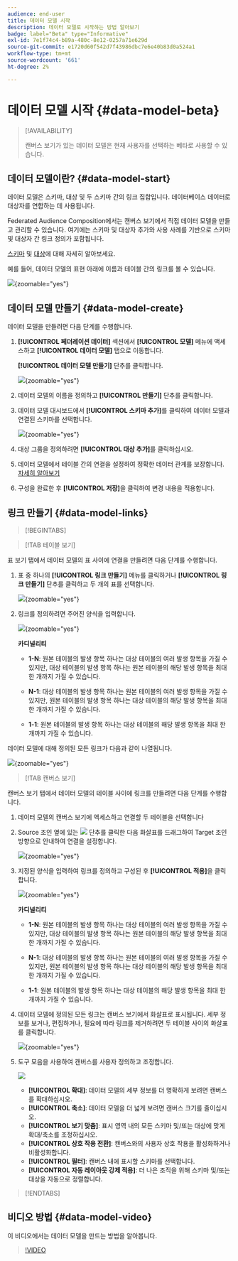 ```yaml
---
audience: end-user
title: 데이터 모델 시작
description: 데이터 모델로 시작하는 방법 알아보기
badge: label="Beta" type="Informative"
exl-id: 7e1f74c4-b89a-480c-8e12-0257a71e629d
source-git-commit: e1720d60f542d7f43986dbc7e6e40b83d0a524a1
workflow-type: tm+mt
source-wordcount: '661'
ht-degree: 2%

---
```


# 데이터 모델 시작 {#data-model-beta}

>[!AVAILABILITY]
>
>캔버스 보기가 있는 데이터 모델은 현재 사용자를 선택하는 베타로 사용할 수 있습니다.

## 데이터 모델이란? {#data-model-start}

데이터 모델은 스키마, 대상 및 두 스키마 간의 링크 집합입니다. 데이터베이스 데이터로 대상자를 연합하는 데 사용됩니다.

Federated Audience Composition에서는 캔버스 보기에서 직접 데이터 모델을 만들고 관리할 수 있습니다. 여기에는 스키마 및 대상자 추가와 사용 사례를 기반으로 스키마 및 대상자 간 링크 정의가 포함됩니다.

[스키마](../customer/schemas.md#schema-start) 및 [대상](../start/audiences.md)에 대해 자세히 알아보세요.

예를 들어, 데이터 모델의 표현 아래에 이름과 테이블 간의 링크를 볼 수 있습니다.

![](assets/datamodel.png){zoomable="yes"}

## 데이터 모델 만들기 {#data-model-create}

데이터 모델을 만들려면 다음 단계를 수행합니다.

1. **[!UICONTROL 페더레이션 데이터]** 섹션에서 **[!UICONTROL 모델]** 메뉴에 액세스하고 **[!UICONTROL 데이터 모델]** 탭으로 이동합니다.

   **[!UICONTROL 데이터 모델 만들기]** 단추를 클릭합니다.

   ![](assets/datamodel_create.png){zoomable="yes"}

1. 데이터 모델의 이름을 정의하고 **[!UICONTROL 만들기]** 단추를 클릭합니다.

1. 데이터 모델 대시보드에서 **[!UICONTROL 스키마 추가]**&#x200B;를 클릭하여 데이터 모델과 연결된 스키마를 선택합니다.

   ![](assets/datamodel_schemas.png){zoomable="yes"}

1. 대상 그룹을 정의하려면 **[!UICONTROL 대상 추가]**&#x200B;를 클릭하십시오.

1. 데이터 모델에서 테이블 간의 연결을 설정하여 정확한 데이터 관계를 보장합니다. [자세히 알아보기](#data-model-links)

1. 구성을 완료한 후 **[!UICONTROL 저장]**&#x200B;을 클릭하여 변경 내용을 적용합니다.

## 링크 만들기 {#data-model-links}

>[!BEGINTABS]

>[!TAB 테이블 보기]

표 보기 탭에서 데이터 모델의 표 사이에 연결을 만들려면 다음 단계를 수행합니다.

1. 표 중 하나의 **[!UICONTROL 링크 만들기]** 메뉴를 클릭하거나 **[!UICONTROL 링크 만들기]** 단추를 클릭하고 두 개의 표를 선택합니다.

   ![](assets/datamodel_createlinks.png){zoomable="yes"}

1. 링크를 정의하려면 주어진 양식을 입력합니다.

   ![](assets/datamodel_link.png){zoomable="yes"}

   **카디널리티**

   * **1-N**: 원본 테이블의 발생 항목 하나는 대상 테이블의 여러 발생 항목을 가질 수 있지만, 대상 테이블의 발생 항목 하나는 원본 테이블의 해당 발생 항목을 최대 한 개까지 가질 수 있습니다.

   * **N-1**: 대상 테이블의 발생 항목 하나는 원본 테이블의 여러 발생 항목을 가질 수 있지만, 원본 테이블의 발생 항목 하나는 대상 테이블의 해당 발생 항목을 최대 한 개까지 가질 수 있습니다.

   * **1-1**: 원본 테이블의 발생 항목 하나는 대상 테이블의 해당 발생 항목을 최대 한 개까지 가질 수 있습니다.

데이터 모델에 대해 정의된 모든 링크가 다음과 같이 나열됩니다.

![](assets/datamodel_alllinks.png){zoomable="yes"}

>[!TAB 캔버스 보기]

캔버스 보기 탭에서 데이터 모델의 테이블 사이에 링크를 만들려면 다음 단계를 수행합니다.

1. 데이터 모델의 캔버스 보기에 액세스하고 연결할 두 테이블을 선택합니다

1. Source 조인 옆에 있는 ![](assets/do-not-localize/Smock_AddCircle_18_N.svg) 단추를 클릭한 다음 화살표를 드래그하여 Target 조인 방향으로 안내하여 연결을 설정합니다.

   ![](assets/datamodel.gif){zoomable="yes"}

1. 지정된 양식을 입력하여 링크를 정의하고 구성된 후 **[!UICONTROL 적용]**&#x200B;을 클릭합니다.

   ![](assets/datamodel-canvas-1.png){zoomable="yes"}

   **카디널리티**

   * **1-N**: 원본 테이블의 발생 항목 하나는 대상 테이블의 여러 발생 항목을 가질 수 있지만, 대상 테이블의 발생 항목 하나는 원본 테이블의 해당 발생 항목을 최대 한 개까지 가질 수 있습니다.

   * **N-1**: 대상 테이블의 발생 항목 하나는 원본 테이블의 여러 발생 항목을 가질 수 있지만, 원본 테이블의 발생 항목 하나는 대상 테이블의 해당 발생 항목을 최대 한 개까지 가질 수 있습니다.

   * **1-1**: 원본 테이블의 발생 항목 하나는 대상 테이블의 해당 발생 항목을 최대 한 개까지 가질 수 있습니다.

1. 데이터 모델에 정의된 모든 링크는 캔버스 보기에서 화살표로 표시됩니다. 세부 정보를 보거나, 편집하거나, 필요에 따라 링크를 제거하려면 두 테이블 사이의 화살표를 클릭합니다.

   ![](assets/datamodel-canvas-2.png){zoomable="yes"}

1. 도구 모음을 사용하여 캔버스를 사용자 정의하고 조정합니다.

   ![](assets/datamodel-canvas-3.png)

   * **[!UICONTROL 확대]**: 데이터 모델의 세부 정보를 더 명확하게 보려면 캔버스를 확대하십시오.
   * **[!UICONTROL 축소]**: 데이터 모델을 더 넓게 보려면 캔버스 크기를 줄이십시오.
   * **[!UICONTROL 보기 맞춤]**: 표시 영역 내의 모든 스키마 및/또는 대상에 맞게 확대/축소를 조정하십시오.
   * **[!UICONTROL 상호 작용 전환]**: 캔버스와의 사용자 상호 작용을 활성화하거나 비활성화합니다.
   * **[!UICONTROL 필터]**: 캔버스 내에 표시할 스키마를 선택합니다.
   * **[!UICONTROL 자동 레이아웃 강제 적용]**: 더 나은 조직을 위해 스키마 및/또는 대상을 자동으로 정렬합니다.

>[!ENDTABS]

## 비디오 방법 {#data-model-video}

이 비디오에서는 데이터 모델을 만드는 방법을 알아봅니다.

>[!VIDEO](https://video.tv.adobe.com/v/3432020)
